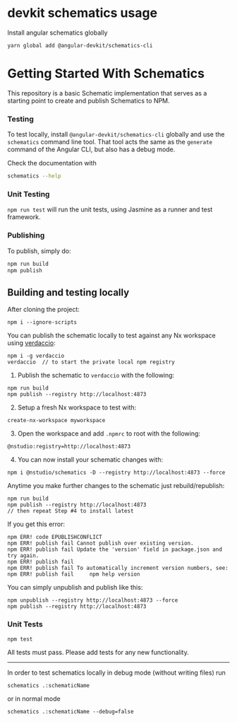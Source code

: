 # devkit schematics usage
Install angular schematics globally
```
yarn global add @angular-devkit/schematics-cli
```

# Getting Started With Schematics

This repository is a basic Schematic implementation that serves as a starting point to create and publish Schematics to NPM.

### Testing

To test locally, install `@angular-devkit/schematics-cli` globally and use the `schematics` command line tool. That tool acts the same as the `generate` command of the Angular CLI, but also has a debug mode.

Check the documentation with
```bash
schematics --help
```

### Unit Testing

`npm run test` will run the unit tests, using Jasmine as a runner and test framework.

### Publishing

To publish, simply do:

```bash
npm run build
npm publish
```

## Building and testing locally

After cloning the project: 

```
npm i --ignore-scripts
```

You can publish the schematic locally to test against any Nx workspace using [verdaccio](https://www.npmjs.com/package/verdaccio):

```
npm i -g verdaccio
verdaccio  // to start the private local npm registry
```

1. Publish the schematic to `verdaccio` with the following:

```
npm run build
npm publish --registry http://localhost:4873
```

2. Setup a fresh Nx workspace to test with:

```
create-nx-workspace myworkspace
```

3. Open the workspace and add `.npmrc` to root with the following:

```
@nstudio:registry=http://localhost:4873
```

4. You can now install your schematic changes with:

```
npm i @nstudio/schematics -D --registry http://localhost:4873 --force
```

Anytime you make further changes to the schematic just rebuild/republish:

```
npm run build
npm publish --registry http://localhost:4873
// then repeat Step #4 to install latest 
```

If you get this error:

```
npm ERR! code EPUBLISHCONFLICT
npm ERR! publish fail Cannot publish over existing version.
npm ERR! publish fail Update the 'version' field in package.json and try again.
npm ERR! publish fail 
npm ERR! publish fail To automatically increment version numbers, see:
npm ERR! publish fail     npm help version
```

You can simply unpublish and publish like this:

```
npm unpublish --registry http://localhost:4873 --force
npm publish --registry http://localhost:4873
```

### Unit Tests

```
npm test
```

All tests must pass. Please add tests for any new functionality.

---

In order to test schematics locally in debug mode (without writing files) run
```
schematics .:schematicName
```

or in normal mode
```
schematics .:schematicName --debug=false
```
